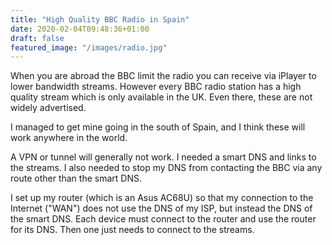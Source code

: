 ```yaml
---
title: "High Quality BBC Radio in Spain"
date: 2020-02-04T09:48:36+01:00
draft: false
featured_image: "/images/radio.jpg"
---
```


When you are abroad the BBC limit the radio you can receive via iPlayer to lower bandwidth streams.  However every BBC radio station has a high quality stream which is only available in the UK.  Even there, these are not widely advertised.

I managed to get mine going in the south of Spain, and I think these will work anywhere in the world.

A VPN or tunnel will generally not work.  I needed a smart DNS and links to the streams.  I also needed to stop my DNS from contacting the BBC via any route other than the smart DNS.

I set up my router (which is an Asus AC68U) so that my connection to the Internet ("WAN") does not use the DNS of my ISP, but instead the DNS of the smart DNS.  Each device must connect to the router and use the router for its DNS.  Then one just needs to connect to the streams.
